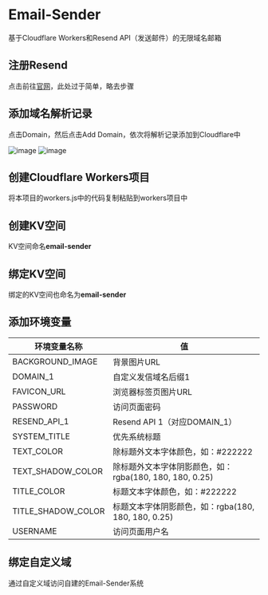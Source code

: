 # Email-Sender
基于Cloudflare Workers和Resend API（发送邮件）的无限域名邮箱
## 注册Resend
点击前往[官网](https://resend.com/)，此处过于简单，略去步骤
## 添加域名解析记录
点击Domain，然后点击Add Domain，依次将解析记录添加到Cloudflare中

![image](https://github.com/user-attachments/assets/c4cda7b4-fe36-47f1-bfc3-cae49a25ff34)
![image](https://github.com/user-attachments/assets/70675c4a-148e-41a8-8209-69209d9f70ea)
## 创建Cloudflare Workers项目
将本项目的workers.js中的代码复制粘贴到workers项目中
## 创建KV空间
KV空间命名**email-sender**
## 绑定KV空间
绑定的KV空间也命名为**email-sender**
## 添加环境变量
| 环境变量名称             | 值 |
|----------------------|----|
| BACKGROUND_IMAGE     |背景图片URL|
| DOMAIN_1             |自定义发信域名后缀1|
| FAVICON_URL          |浏览器标签页图片URL|
| PASSWORD             |访问页面密码|
| RESEND_API_1         |Resend API 1（对应DOMAIN_1）|
| SYSTEM_TITLE         |优先系统标题|
| TEXT_COLOR           |除标题外文本字体颜色，如：#222222|
| TEXT_SHADOW_COLOR    |除标题外文本字体阴影颜色，如：rgba(180, 180, 180, 0.25)|
| TITLE_COLOR          |标题文本字体颜色，如：#222222|
| TITLE_SHADOW_COLOR   |标题文本字体阴影颜色，如：rgba(180, 180, 180, 0.25)|
| USERNAME             |访问页面用户名|
## 绑定自定义域
通过自定义域访问自建的Email-Sender系统
